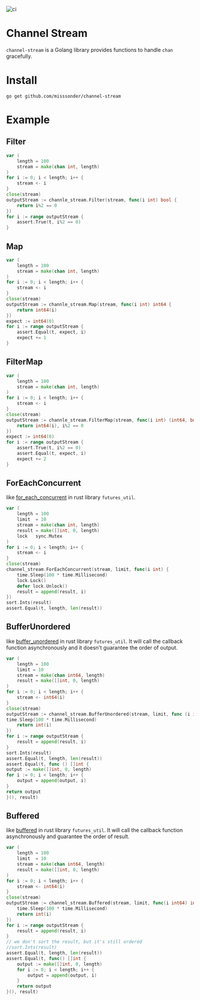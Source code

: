 ![ci](https://github.com/misssonder/channel-stream/actions/workflows/go.yml/badge.svg)
# Channel Stream
`channel-stream` is a Golang library provides functions to handle `chan` gracefully.

# Install
```shell
go get github.com/misssonder/channel-stream
```

# Example
## Filter
```go
var (		
	length = 100
	stream = make(chan int, length)
)
for i := 0; i < length; i++ {		
	stream <- i
}	
close(stream)	
outputStream := channle_stream.Filter(stream, func(i int) bool {		
	return i%2 == 0
})	
for i := range outputStream {		
	assert.True(t, i%2 == 0)
}
```

## Map
```go
var (		
	length = 100
	stream = make(chan int, length)
)	
for i := 0; i < length; i++ {		
	stream <- i
}	
close(stream)	
outputStream := channle_stream.Map(stream, func(i int) int64 {		
	return int64(i)	
})	
expect := int64(0)	
for i := range outputStream {		
	assert.Equal(t, expect, i)
	expect += 1
}
```

## FilterMap
```go
var (
	length = 100
	stream = make(chan int, length)
)
for i := 0; i < length; i++ {
	stream <- i
}
close(stream)
outputStream := channle_stream.FilterMap(stream, func(i int) (int64, bool) {
	return int64(i), i%2 == 0
})
expect := int64(0)
for i := range outputStream {
	assert.True(t, i%2 == 0)
	assert.Equal(t, expect, i)
	expect += 2
}
```
## ForEachConcurrent
like [for_each_concurrent](https://docs.rs/futures-util/latest/futures_util/stream/trait.StreamExt.html#method.for_each_concurrent) in rust library `futures_util`.
```go
var (
	length = 100
	limit  = 10
	stream = make(chan int, length)
	result = make([]int, 0, length)
	lock   sync.Mutex
)
for i := 0; i < length; i++ {
	stream <- i
}
close(stream)
channel_stream.ForEachConcurrent(stream, limit, func(i int) {
	time.Sleep(100 * time.Millisecond)
	lock.Lock()
	defer lock.Unlock()
	result = append(result, i)
})
sort.Ints(result)
assert.Equal(t, length, len(result))
```
## BufferUnordered
like [buffer_unordered](https://docs.rs/futures-util/latest/futures_util/stream/trait.StreamExt.html#method.buffer_unordered) in rust library `futures_util`. It will call the callback function asynchronously and it doesn't guarantee the order of output.
```go
var (
    length = 100
    limit = 10
    stream = make(chan int64, length)
    result = make([]int, 0, length)
)
for i := 0; i < length; i++ {
    stream <- int64(i)
}
close(stream)
outputStream := channel_stream.BufferUnordered(stream, limit, func (i int64) int {
time.Sleep(100 * time.Millisecond)
    return int(i)
})
for i := range outputStream {
    result = append(result, i)
}
sort.Ints(result)
assert.Equal(t, length, len(result))
assert.Equal(t, func () []int {
output := make([]int, 0, length)
for i := 0; i < length; i++ {
    output = append(output, i)
}
return output
}(), result)
```
## Buffered
like [buffered](https://docs.rs/futures-util/latest/futures_util/stream/trait.StreamExt.html#method.buffered) in rust library `futures_util`. It will call the callback function asynchronously and guarantee the order of result.
```go
var (
	length = 100
	limit  = 10
	stream = make(chan int64, length)
	result = make([]int, 0, length)
)
for i := 0; i < length; i++ {
	stream <- int64(i)
}
close(stream)
outputStream := channel_stream.Buffered(stream, limit, func(i int64) int {
	time.Sleep(100 * time.Millisecond)
	return int(i)
})
for i := range outputStream {
	result = append(result, i)
}
// we don't sort the result, but it's still ordered
//sort.Ints(result)
assert.Equal(t, length, len(result))
assert.Equal(t, func() []int {
	output := make([]int, 0, length)
	for i := 0; i < length; i++ {
		output = append(output, i)
	}
	return output
}(), result)
```